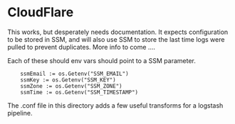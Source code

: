 # CloudFlare

This works, but desperately needs documentation. It expects configuration to be stored in SSM, and will also use
SSM to store the last time logs were pulled to prevent duplicates. More info to come ....

Each of these should env vars should point to a SSM parameter.
```
	ssmEmail := os.Getenv("SSM_EMAIL")
	ssmKey := os.Getenv("SSM_KEY")
	ssmZone := os.Getenv("SSM_ZONE")
	ssmTime := os.Getenv("SSM_TIMESTAMP")
```

The .conf file in this directory adds a few useful transforms for a logstash pipeline.

